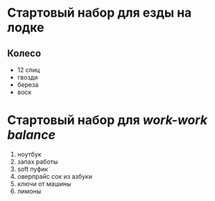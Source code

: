 # Стартовый набор для езды на лодке
## **Колесо**
- 12 спиц
- гвозди
- береза
- воск

# **Стартовый набор для** *work-work balance*
1. ноутбук
2. запах работы
3. soft пуфик
4. оверпрайс сок из азбуки
5. ключи от машины
6. лимоны
